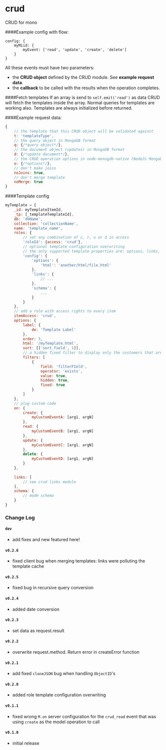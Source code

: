 crud
====

CRUD for mono

####Example config with flow:

```
config: {
    myMiid: {
        myEvent: ['read', 'update', 'create', 'delete']
    }
}
```

All these events must have two parameters:

 * the **CRUD object** defined by the CRUD module. See **example request data**.
 * the **callback** to be called with the results when the operation completes.

####Fetch templates
If an array is send to `self.emit('read')` as data CRUD will fetch the templates inside the array.
Normal queries for templates are working also.
Templates are always initialized before returned.

####Example request data:
```js
{
    // the template that this CRUD object will be validated against
    t: 'templateType',
    // the query object in MongoDB format
    q: {/*query object*/},
    // the document object (updates) in MongoDB format
    d: {/*update document*/},
    // the CRUD operation options in node-monogdb-native (NodeJs MongoDb driver) format
    o: {/*options*/},
    // don't make joins
    noJoins: true,
    // don't merge template
    noMerge: true
}
```

####Template config
```js
myTemplate = {
    _id: myTemplateItemId,
    _tp: [_templateTemplateId],
    db: 'dbName',
    collection: 'collectionName',
    name: 'template_name',
    roles: {
        // set any combination of c, r, u or d in access
        'roleId': {access: 'crud'},
        // optional template configuration overwriting
        // the only supported template properties are: options, links, and schema
        'config': {
            'options': {
                'html': 'another/html/file.html'
            },
            'links': {
                // ...
            },
            'schema': {
                ...
            }
        }
    },
    // add a role with access rights to every item
    itemAccess: 'crud',
    options: {
        label: {
            de: 'Template Label'
        },
        order: 5,
        html: '/myTemplate.html',
        sort: [['sort.field', 1]],
        // a hidden fixed filter to display only the customers that are HB
        filters: [
            {
                field: 'filterFIeld',
                operator: 'exists',
                value: true,
                hidden: true,
                fixed: true
            }
        ]
    },
    // plug custom code
    on: {
        create: {
            myCustomEventA: [arg1, argN]
        },
        read: {
            myCustomEventB: [arg1, argN]
        },
        update: {
            myCustomEventC: [arg1, argN]
        },
        delete: {
            myCustomEventD: [arg1, argN]
        }
    },
    
    links: [
        // see crud links module
    ],
    schema: {
        // modm schema
    }
}
```

### Change Log

#### `dev`

- add fixes and new featured here!

#### `v0.2.6`

- fixed client bug when merging templates: links were polluting the template cache

#### `v0.2.5`

- fixed bug in recursive query conversion

#### `v0.2.4`

- added date conversion

#### `v0.2.3`

- set data as request.result

#### `v0.2.2`

- overwrite request.method. Return error in createError function

#### `v0.2.1`

- add fixed `cloneJSON` bug when handling `ObjectID`'s

#### `v0.2.0`

- added role template configuration overwriting

#### `v0.1.1`

- fixed wrong `M.on` server configuration for the `crud_read` event that was using `create` as the model operation to call

#### `v0.1.0`

- initial release
